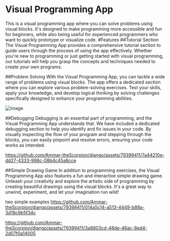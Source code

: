 # Visual Programming App
This is a visual programming app where you can solve problems using visual blocks. It's designed to make programming more accessible and fun for beginners, while also being useful for experienced programmers who want to quickly prototype or visualize code.
#Features
##Tutorial Section
The Visual Programming App provides a comprehensive tutorial section to guide users through the process of using the app effectively. Whether you're new to programming or just getting started with visual programming, our tutorials will help you grasp the concepts and techniques needed to create your own programs.

##Problem Solving
With the Visual Programming App, you can tackle a wide range of problems using visual blocks. The app offers a dedicated section where you can explore various problem-solving exercises. Test your skills, apply your knowledge, and develop logical thinking by solving challenges specifically designed to enhance your programming abilities.

![image](https://github.com/Ammar-theScorpion/django/assets/79399411/c89ee1f4-6444-4c0c-a494-c7babaf8d476)

##Debugging
Debugging is an essential part of programming, and the Visual Programming App understands that. We have included a dedicated debugging section to help you identify and fix issues in your code. By visually inspecting the flow of your program and stepping through the blocks, you can easily pinpoint and resolve errors, ensuring your code works as intended.



https://github.com/Ammar-theScorpion/django/assets/79399411/7a44210e-dd27-4333-998c-08b4c45a8cce


##Simple Drawing Game
In addition to programming exercises, the Visual Programming App also features a fun and interactive simple drawing game. Unleash your creativity and explore the artistic side of programming by creating beautiful drawings using the visual blocks. It's a great way to unwind, experiment, and let your imagination run wild!

two simple examples
https://github.com/Ammar-theScorpion/django/assets/79399411/014a5c14-a513-4449-b88a-3d18c9b5f34c

https://github.com/Ammar-theScorpion/django/assets/79399411/3a8803cd-48de-46ac-8ed4-2d07f0a14005


 
